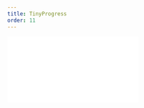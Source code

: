 ```yaml
---
title: TinyProgress
order: 11
---
```


<embed src="@/docs/options/plots/special/tiny-progress.zh.md"></embed>